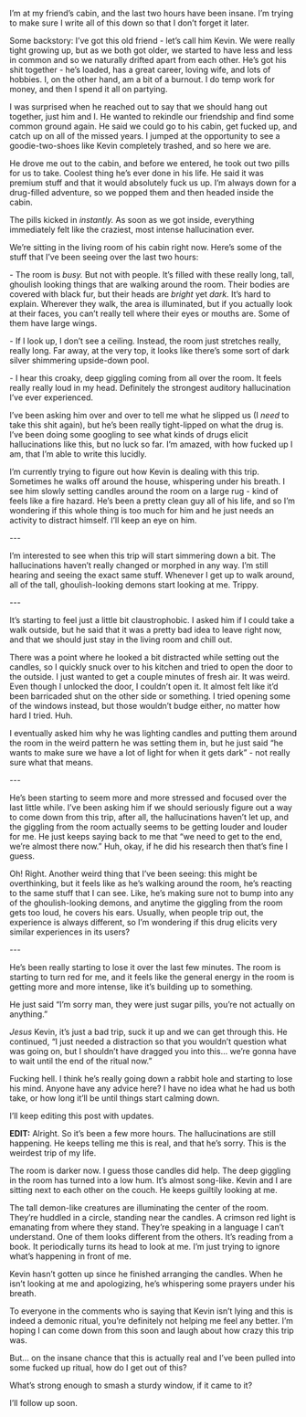 I’m at my friend’s cabin, and the last two hours have been insane. I’m trying to make sure I write all of this down so that I don’t forget it later.

Some backstory: I’ve got this old friend - let’s call him Kevin. We were really tight growing up, but as we both got older, we started to have less and less in common and so we naturally drifted apart from each other. He’s got his shit together - he’s loaded, has a great career, loving wife, and lots of hobbies. I, on the other hand, am a bit of a burnout. I do temp work for money, and then I spend it all on partying.

I was surprised when he reached out to say that we should hang out together, just him and I. He wanted to rekindle our friendship and find some common ground again. He said we could go to his cabin, get fucked up, and catch up on all of the missed years. I jumped at the opportunity to see a goodie-two-shoes like Kevin completely trashed, and so here we are.

He drove me out to the cabin, and before we entered, he took out two pills for us to take. Coolest thing he’s ever done in his life. He said it was premium stuff and that it would absolutely fuck us up. I’m always down for a drug-filled adventure, so we popped them and then headed inside the cabin.

The pills kicked in *instantly.* As soon as we got inside, everything immediately felt like the craziest, most intense hallucination ever.

We’re sitting in the living room of his cabin right now. Here’s some of the stuff that I’ve been seeing over the last two hours:

\- The room is *busy.* But not with people. It’s filled with these really long, tall, ghoulish looking things that are walking around the room. Their bodies are covered with black fur, but their heads are *bright* yet *dark.* It’s hard to explain. Wherever they walk, the area is illuminated, but if you actually look at their faces, you can’t really tell where their eyes or mouths are. Some of them have large wings.

\- If I look up, I don’t see a ceiling. Instead, the room just stretches really, really long. Far away, at the very top, it looks like there’s some sort of dark silver shimmering upside-down pool.

\- I hear this croaky, deep giggling coming from all over the room. It feels really really loud in my head. Definitely the strongest auditory hallucination I’ve ever experienced.

I’ve been asking him over and over to tell me what he slipped us (I *need* to take this shit again), but he’s been really tight-lipped on what the drug is. I’ve been doing some googling to see what kinds of drugs elicit hallucinations like this, but no luck so far. I’m amazed, with how fucked up I am, that I’m able to write this lucidly.

I’m currently trying to figure out how Kevin is dealing with this trip. Sometimes he walks off around the house, whispering under his breath. I see him slowly setting candles around the room on a large rug - kind of feels like a fire hazard. He’s been a pretty clean guy all of his life, and so I’m wondering if this whole thing is too much for him and he just needs an activity to distract himself. I’ll keep an eye on him.

\---

I’m interested to see when this trip will start simmering down a bit. The hallucinations haven’t really changed or morphed in any way. I’m still hearing and seeing the exact same stuff. Whenever I get up to walk around, all of the tall, ghoulish-looking demons start looking at me. Trippy.

\---

It’s starting to feel just a little bit claustrophobic. I asked him if I could take a walk outside, but he said that it was a pretty bad idea to leave right now, and that we should just stay in the living room and chill out.

There was a point where he looked a bit distracted while setting out the candles, so I quickly snuck over to his kitchen and tried to open the door to the outside. I just wanted to get a couple minutes of fresh air. It was weird. Even though I unlocked the door, I couldn’t open it. It almost felt like it’d been barricaded shut on the other side or something. I tried opening some of the windows instead, but those wouldn’t budge either, no matter how hard I tried. Huh.

I eventually asked him why he was lighting candles and putting them around the room in the weird pattern he was setting them in, but he just said “he wants to make sure we have a lot of light for when it gets dark” - not really sure what that means.

\---

He’s been starting to seem more and more stressed and focused over the last little while. I’ve been asking him if we should seriously figure out a way to come down from this trip, after all, the hallucinations haven’t let up, and the giggling from the room actually seems to be getting louder and louder for me. He just keeps saying back to me that “we need to get to the end, we’re almost there now.” Huh, okay, if he did his research then that’s fine I guess.

Oh! Right. Another weird thing that I’ve been seeing: this might be overthinking, but it feels like as he’s walking around the room, he’s reacting to the same stuff that I can see. Like, he’s making sure not to bump into any of the ghoulish-looking demons, and anytime the giggling from the room gets too loud, he covers his ears. Usually, when people trip out, the experience is always different, so I’m wondering if this drug elicits very similar experiences in its users?

\---

He’s been really starting to lose it over the last few minutes. The room is starting to turn red for me, and it feels like the general energy in the room is getting more and more intense, like it’s building up to something.

He just said “I’m sorry man, they were just sugar pills, you’re not actually on anything.”

*Jesus* Kevin, it’s just a bad trip, suck it up and we can get through this. He continued, “I just needed a distraction so that you wouldn’t question what was going on, but I shouldn’t have dragged you into this… we’re gonna have to wait until the end of the ritual now.”

Fucking hell. I think he’s really going down a rabbit hole and starting to lose his mind. Anyone have any advice here? I have no idea what he had us both take, or how long it’ll be until things start calming down.

I’ll keep editing this post with updates.

**EDIT:** Alright. So it’s been a few more hours. The hallucinations are still happening. He keeps telling me this is real, and that he’s sorry. This is the weirdest trip of my life.

The room is darker now. I guess those candles did help. The deep giggling in the room has turned into a low hum. It’s almost song-like. Kevin and I are sitting next to each other on the couch. He keeps guiltily looking at me.

The tall demon-like creatures are illuminating the center of the room. They’re huddled in a circle, standing near the candles. A crimson red light is emanating from where they stand. They’re speaking in a language I can’t understand. One of them looks different from the others. It’s reading from a book. It periodically turns its head to look at me. I’m just trying to ignore what’s happening in front of me.

Kevin hasn’t gotten up since he finished arranging the candles. When he isn’t looking at me and apologizing, he’s whispering some prayers under his breath.

To everyone in the comments who is saying that Kevin isn’t lying and this is indeed a demonic ritual, you’re definitely not helping me feel any better. I’m hoping I can come down from this soon and laugh about how crazy this trip was.

But… on the insane chance that this is actually real and I’ve been pulled into some fucked up ritual, how do I get out of this?

What’s strong enough to smash a sturdy window, if it came to it?

I’ll follow up soon.